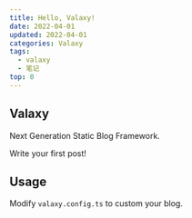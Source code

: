```yaml
---
title: Hello, Valaxy!
date: 2022-04-01
updated: 2022-04-01
categories: Valaxy
tags:
  - valaxy
  - 笔记
top: 0
---
```


## Valaxy

Next Generation Static Blog Framework.

Write your first post!

## Usage

Modify `valaxy.config.ts` to custom your blog.
